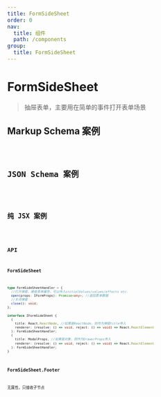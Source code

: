 ```yaml
---
title: FormSideSheet
order: 0
nav:
  title: 组件
  path: /components
group:
  title: FormSideSheet
---
```


# FormSideSheet

> 抽屉表单，主要用在简单的事件打开表单场景

## Markup Schema 案例

<code src="./demo/index_1.tsx" />

## JSON Schema 案例

<code src="./demo/index_2.tsx" />

## 纯 JSX 案例

<code src="./demo/index_3.tsx" />

## API

### FormSideSheet

```typescript
type FormSideSheetHandler = {
  //打开弹窗，接收表单属性，可以传入initialValues/values/effects etc.
  open(props: IFormProps): Promise<any>; //返回表单数据
  //关闭弹窗
  close(): void;
};

interface IFormSideSheet {
  (
    title: React.ReactNode, //如果是ReactNode，则作为弹窗title传入
    renderer: (resolve: () => void, reject: () => void) => React.ReactElement
  ): FormSideSheetHandler;
  (
    title: ModalProps, //如果是对象，则作为DrawerProps传入
    renderer: (resolve: () => void, reject: () => void) => React.ReactElement
  ): FormSideSheetHandler;
}
```

### FormSideSheet.Footer

无属性，只接收子节点
